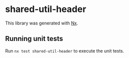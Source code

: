 # shared-util-header

This library was generated with [Nx](https://nx.dev).

## Running unit tests

Run `nx test shared-util-header` to execute the unit tests.
